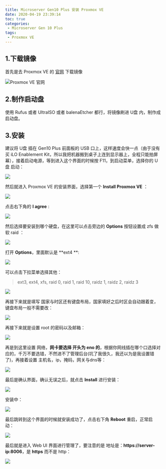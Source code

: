 ```yaml
---
title: Microserver Gen10 Plus 安装 Proxmox VE
date: 2020-04-19 23:39:14
toc: true
categories: 
 - Microserver Gen 10 Plus
tags: 
 - Proxmox VE
---
```


## 1.下载镜像

首先是去 Proxmox VE 的 [官网](https://www.proxmox.com/en/downloads/category/iso-images-pve) 下载镜像

![Proxmox VE 官网](/images/articles/microserver-gen10-plus-proxmox-ve/official-website.webp)

<!-- more -->

## 2.制作启动盘

使用 Rufus 或者 UltraISO 或者 balenaEtcher 都行，将镜像刷进 U盘 内，制作成启动盘。

## 3.安装

建议将 U盘 插在 Gen10 Plus 前面板的 USB 口上，这样速度会快一点（由于没有买 iLO Enablement Kit，所以我把机器搬到桌子上连到显示器上，全程只能拍屏幕），接着启动电源，等到进入这个界面的时候按 F11，到启动菜单，选择你的 U盘 启动：

![](/images/articles/microserver-gen10-plus-proxmox-ve/20200420_211154.webp)

然后就进入 Proxmox VE 的安装界面，选择第一个 **Install Proxmox VE** ：

![](/images/articles/microserver-gen10-plus-proxmox-ve/20200420_214324.webp)

点击右下角的 **I agree** :

![](/images/articles/microserver-gen10-plus-proxmox-ve/20200420_211307.webp)

然后选择要安装到哪个硬盘，在这里可以点击旁边的 **Options** 按钮设置成 zfs 做软 raid ：

![](/images/articles/microserver-gen10-plus-proxmox-ve/20200420_211320.webp)

打开 **Options**，里面默认是 **ext4 **:

![](/images/articles/microserver-gen10-plus-proxmox-ve/20200420_211340.webp)

可以点击下拉菜单选择其他：

> ext3, ext4, xfs, raid 0, raid 1, raid 10, raidz 1, raidz 2, raidz 3

![](/images/articles/microserver-gen10-plus-proxmox-ve/20200420_211359.webp)

再接下来就是填写 国家与时区还有键盘布局，国家填好之后时区会自动跟着变，键盘布局一般不需要改：

![](/images/articles/microserver-gen10-plus-proxmox-ve/20200420_211433.webp)

再接下来就是设置 root 的密码以及邮箱：

![](/images/articles/microserver-gen10-plus-proxmox-ve/20200420_211450.webp)

再是到这里设置 网络，<strong>网卡要选择 开头为 eno 的</strong>，根据你网线插在哪个口选择对应的，千万不要选错，不然进不了管理后台(坑了我很久，我还以为是我设置错了)，再接着设置 主机名，ip，掩码，网关与dns等：

![](/images/articles/microserver-gen10-plus-proxmox-ve/20200420_214444.webp)

最后是确认界面，确认无误之后，就点击 **Install** 进行安装：

![](/images/articles/microserver-gen10-plus-proxmox-ve/20200420_214541.webp)

安装中：

![](/images/articles/microserver-gen10-plus-proxmox-ve/20200420_211709.webp)

最后跳转到这个界面的时候就安装成功了，点击右下角 **Reboot** 重启，正常启动：

![](/images/articles/microserver-gen10-plus-proxmox-ve/20200420_211915.webp)

最后就是进入 Web UI 界面进行管理了，要注意的是 地址是：**https://server-ip:8006**，是 **https** 而不是 http：

![](/images/articles/microserver-gen10-plus-proxmox-ve/20200422_223141.webp)